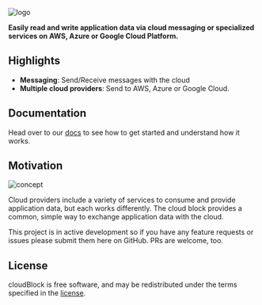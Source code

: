 ![logo](https://raw.githubusercontent.com/balena-io-playground/cloudBlock/main/docs/images/cloudBlock-logo.png)

**Easily read and write application data via cloud messaging or specialized services on AWS, Azure or Google Cloud Platform.**

## Highlights

- **Messaging**: Send/Receive messages with the cloud
- **Multiple cloud providers**: Send to AWS, Azure or Google Cloud.

## Documentation

Head over to our [docs](docs/) to see how to get started and understand how it works.

## Motivation

![concept](https://raw.githubusercontent.com/balena-io-playground/cloudBlock/main/docs/images/cloud.png)

Cloud providers include a variety of services to consume and provide application data, but each works differently. The cloud block provides a common, simple way to exchange application data with the cloud.

This project is in active development so if you have any feature requests or issues please submit them here on GitHub. PRs are welcome, too.

## License

cloudBlock is free software, and may be redistributed under the terms specified in the [license](https://github.com/balena-io-playground/cloudBlock/blob/main/LICENSE).
